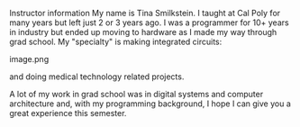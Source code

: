 Instructor information
My name is Tina Smilkstein. I taught at Cal Poly for many years but left just 2 or 3 years ago. I was a programmer for 10+ years in industry but ended up moving to hardware as I made my way through grad school. My "specialty" is making integrated circuits:

image.png

and doing medical technology related projects.

A lot of my work in grad school was in digital systems and computer architecture and, with my programming background, I hope I can give you a great experience this semester.
